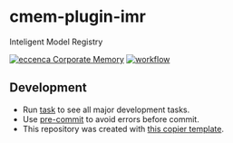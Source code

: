 # cmem-plugin-imr

Inteligent Model Registry

[![eccenca Corporate Memory](https://img.shields.io/badge/eccenca-Corporate%20Memory-orange)](https://documentation.eccenca.com) [![workflow](https://github.com/eccenca/imr/actions/workflows/check.yml/badge.svg)](https://github.com/eccenca/imr/actions)  

## Development

- Run [task](https://taskfile.dev/) to see all major development tasks.
- Use [pre-commit](https://pre-commit.com/) to avoid errors before commit.
- This repository was created with [this copier template](https://github.com/eccenca/cmem-plugin-template).

